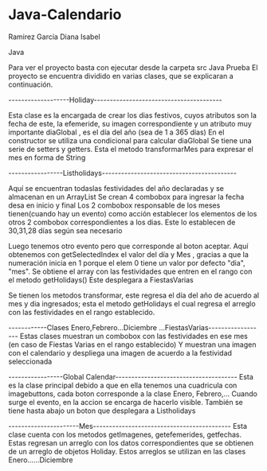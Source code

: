 # Java-Calendario
  
Ramirez García Diana Isabel

Java

Para ver el proyecto basta con ejecutar desde la carpeta src Java Prueba
El proyecto se encuentra dividido en varias clases, que se explicaran a 
continuación.

-------------------Holiday----------------------------------------

Esta clase es la encargada de crear los dias festivos, cuyos atributos
son la fecha de este, la efemeride, su imagen correspondiente y un
atributo muy importante diaGlobal , es el día del año (sea de 1 a 365 días)
En el constructor se utiliza una condicional para calcular diaGlobal
Se tiene una serie de setters y getters. 
Esta el metodo transformarMes para expresar el mes en forma de String



-----------------Listholidays------------------------------------------

Aquí se encuentran todaslas festividades del año declaradas y se almacenan
en un ArrayList
Se crean 4 combobox para ingresar la fecha desa en inicio y final
Los 2 combobox responsable de los meses tienen(cuando hay un evento) como
acción establecer los elementos de los otros 2 combobox correspondientes
a los dias. Este lo establecen de 30,31,28 días según sea necesario

Luego tenemos otro evento pero que corresponde al boton aceptar.
Aquí obtenemos con getSelectedIndex el valor del día y Mes , gracias a que
la numeración inicia en 1 porque el elem 0 tiene un valor por defecto 
"dia", "mes".
Se obtiene el array con las festividades que entren en el rango con el 
metodo getHolidays()
Este desplegara a FiestasVarias

Se tienen los metodos transformar, este regresa el día del año de acuerdo
al mes y dia ingresados; esta el metodo getHolidays el cual regresa
el arreglo con las festividades en el rango establecido.



------------Clases Enero,Febrero...Diciembre ...FiestasVarias------------------
Estas clases muestran un combobox con las festividades en ese mes (en caso 
de Fiestas Varias en el rango establecido)
Y muestran una imagen con el calendario y despliega una imagen de acuerdo 
a la festividad seleccionada


-----------------Global Calendar--------------------------------------
Esta es la clase principal debido a que en ella tenemos una cuadricula
con imagebuttons, cada boton corresponde a la clase Enero, Febrero,...
Cuando surge el evento, en la accion se encarga de hacerlo visible.
También se tiene hasta abajo un boton que desplegara a Listholidays


----------------------Mes-------------------------------------------
Esta clase cuenta con los metodos getImagenes, getefemerides, getfechas.
Estas regresan un arreglo con los datos correspondientes que se obtienen
de un arreglo de objetos Holiday. Estos arreglos se utilizan en las clases
Enero......Diciembre 
